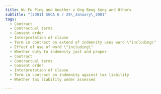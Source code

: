 ```yaml
---
title: Wu Fu Ping and Another v Ong Beng Seng and Others 
subtitle: "[2001] SGCA 6 / 29\_January\_2001"
tags:
  - Contract
  - Contractual terms
  - Consent order
  - Interpretation of clause
  - Term in contract on extend of indemnity uses word \"including\"
  - Effect of use of word \"including\"
  - Whether duty to indemnity just and proper
  - Contract
  - Contractual terms
  - Consent order
  - Interpretation of clause
  - Term in contract on indemnity against tax liability
  - Whether tax liability under assessed

---
```


